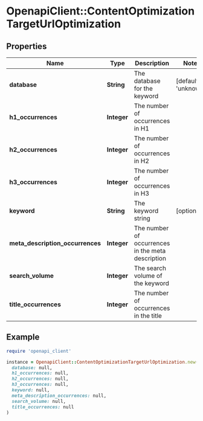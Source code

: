 # OpenapiClient::ContentOptimizationTargetUrlOptimization

## Properties

| Name | Type | Description | Notes |
| ---- | ---- | ----------- | ----- |
| **database** | **String** | The database for the keyword | [default to &#39;unknown&#39;] |
| **h1_occurrences** | **Integer** | The number of occurrences in H1 |  |
| **h2_occurrences** | **Integer** | The number of occurrences in H2 |  |
| **h3_occurrences** | **Integer** | The number of occurrences in H3 |  |
| **keyword** | **String** | The keyword string | [optional] |
| **meta_description_occurrences** | **Integer** | The number of occurrences in the meta description |  |
| **search_volume** | **Integer** | The search volume of the keyword |  |
| **title_occurrences** | **Integer** | The number of occurrences in the title |  |

## Example

```ruby
require 'openapi_client'

instance = OpenapiClient::ContentOptimizationTargetUrlOptimization.new(
  database: null,
  h1_occurrences: null,
  h2_occurrences: null,
  h3_occurrences: null,
  keyword: null,
  meta_description_occurrences: null,
  search_volume: null,
  title_occurrences: null
)
```

